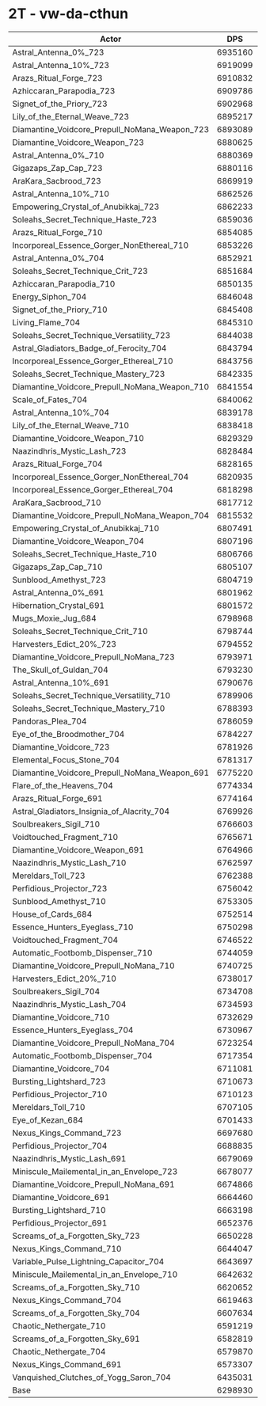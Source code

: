 # 2T - vw-da-cthun
| Actor | DPS | Increase |
|---|:---:|:---:|
|Astral_Antenna_0%_723|6935160|10.10%|
|Astral_Antenna_10%_723|6919099|9.85%|
|Arazs_Ritual_Forge_723|6910832|9.71%|
|Azhiccaran_Parapodia_723|6909786|9.70%|
|Signet_of_the_Priory_723|6902968|9.59%|
|Lily_of_the_Eternal_Weave_723|6895217|9.47%|
|Diamantine_Voidcore_Prepull_NoMana_Weapon_723|6893089|9.43%|
|Diamantine_Voidcore_Weapon_723|6880625|9.23%|
|Astral_Antenna_0%_710|6880369|9.23%|
|Gigazaps_Zap_Cap_723|6880116|9.23%|
|AraKara_Sacbrood_723|6869919|9.06%|
|Astral_Antenna_10%_710|6862526|8.95%|
|Empowering_Crystal_of_Anubikkaj_723|6862233|8.94%|
|Soleahs_Secret_Technique_Haste_723|6859036|8.89%|
|Arazs_Ritual_Forge_710|6854085|8.81%|
|Incorporeal_Essence_Gorger_NonEthereal_710|6853226|8.80%|
|Astral_Antenna_0%_704|6852921|8.80%|
|Soleahs_Secret_Technique_Crit_723|6851684|8.78%|
|Azhiccaran_Parapodia_710|6850135|8.75%|
|Energy_Siphon_704|6846048|8.69%|
|Signet_of_the_Priory_710|6845408|8.68%|
|Living_Flame_704|6845310|8.67%|
|Soleahs_Secret_Technique_Versatility_723|6844038|8.65%|
|Astral_Gladiators_Badge_of_Ferocity_704|6843794|8.65%|
|Incorporeal_Essence_Gorger_Ethereal_710|6843756|8.65%|
|Soleahs_Secret_Technique_Mastery_723|6842335|8.63%|
|Diamantine_Voidcore_Prepull_NoMana_Weapon_710|6841554|8.61%|
|Scale_of_Fates_704|6840062|8.59%|
|Astral_Antenna_10%_704|6839178|8.58%|
|Lily_of_the_Eternal_Weave_710|6838418|8.56%|
|Diamantine_Voidcore_Weapon_710|6829329|8.42%|
|Naazindhris_Mystic_Lash_723|6828484|8.41%|
|Arazs_Ritual_Forge_704|6828165|8.40%|
|Incorporeal_Essence_Gorger_NonEthereal_704|6820935|8.29%|
|Incorporeal_Essence_Gorger_Ethereal_704|6818298|8.25%|
|AraKara_Sacbrood_710|6817712|8.24%|
|Diamantine_Voidcore_Prepull_NoMana_Weapon_704|6815532|8.20%|
|Empowering_Crystal_of_Anubikkaj_710|6807491|8.07%|
|Diamantine_Voidcore_Weapon_704|6807196|8.07%|
|Soleahs_Secret_Technique_Haste_710|6806766|8.06%|
|Gigazaps_Zap_Cap_710|6805107|8.04%|
|Sunblood_Amethyst_723|6804719|8.03%|
|Astral_Antenna_0%_691|6801962|7.99%|
|Hibernation_Crystal_691|6801572|7.98%|
|Mugs_Moxie_Jug_684|6798968|7.94%|
|Soleahs_Secret_Technique_Crit_710|6798744|7.93%|
|Harvesters_Edict_20%_723|6794552|7.87%|
|Diamantine_Voidcore_Prepull_NoMana_723|6793971|7.86%|
|The_Skull_of_Guldan_704|6793230|7.85%|
|Astral_Antenna_10%_691|6790676|7.81%|
|Soleahs_Secret_Technique_Versatility_710|6789906|7.79%|
|Soleahs_Secret_Technique_Mastery_710|6788393|7.77%|
|Pandoras_Plea_704|6786059|7.73%|
|Eye_of_the_Broodmother_704|6784227|7.70%|
|Diamantine_Voidcore_723|6781926|7.67%|
|Elemental_Focus_Stone_704|6781317|7.66%|
|Diamantine_Voidcore_Prepull_NoMana_Weapon_691|6775220|7.56%|
|Flare_of_the_Heavens_704|6774334|7.55%|
|Arazs_Ritual_Forge_691|6774164|7.54%|
|Astral_Gladiators_Insignia_of_Alacrity_704|6769926|7.48%|
|Soulbreakers_Sigil_710|6766603|7.42%|
|Voidtouched_Fragment_710|6765671|7.41%|
|Diamantine_Voidcore_Weapon_691|6764966|7.40%|
|Naazindhris_Mystic_Lash_710|6762597|7.36%|
|Mereldars_Toll_723|6762388|7.36%|
|Perfidious_Projector_723|6756042|7.26%|
|Sunblood_Amethyst_710|6753305|7.21%|
|House_of_Cards_684|6752514|7.20%|
|Essence_Hunters_Eyeglass_710|6750298|7.17%|
|Voidtouched_Fragment_704|6746522|7.11%|
|Automatic_Footbomb_Dispenser_710|6744059|7.07%|
|Diamantine_Voidcore_Prepull_NoMana_710|6740725|7.01%|
|Harvesters_Edict_20%_710|6738017|6.97%|
|Soulbreakers_Sigil_704|6734708|6.92%|
|Naazindhris_Mystic_Lash_704|6734593|6.92%|
|Diamantine_Voidcore_710|6732629|6.89%|
|Essence_Hunters_Eyeglass_704|6730967|6.86%|
|Diamantine_Voidcore_Prepull_NoMana_704|6723254|6.74%|
|Automatic_Footbomb_Dispenser_704|6717354|6.64%|
|Diamantine_Voidcore_704|6711081|6.54%|
|Bursting_Lightshard_723|6710673|6.54%|
|Perfidious_Projector_710|6710123|6.53%|
|Mereldars_Toll_710|6707105|6.48%|
|Eye_of_Kezan_684|6701433|6.39%|
|Nexus_Kings_Command_723|6697680|6.33%|
|Perfidious_Projector_704|6688835|6.19%|
|Naazindhris_Mystic_Lash_691|6679069|6.03%|
|Miniscule_Mailemental_in_an_Envelope_723|6678077|6.02%|
|Diamantine_Voidcore_Prepull_NoMana_691|6674866|5.97%|
|Diamantine_Voidcore_691|6664460|5.80%|
|Bursting_Lightshard_710|6663198|5.78%|
|Perfidious_Projector_691|6652376|5.61%|
|Screams_of_a_Forgotten_Sky_723|6650228|5.58%|
|Nexus_Kings_Command_710|6644047|5.48%|
|Variable_Pulse_Lightning_Capacitor_704|6643697|5.47%|
|Miniscule_Mailemental_in_an_Envelope_710|6642632|5.46%|
|Screams_of_a_Forgotten_Sky_710|6620652|5.11%|
|Nexus_Kings_Command_704|6619463|5.09%|
|Screams_of_a_Forgotten_Sky_704|6607634|4.90%|
|Chaotic_Nethergate_710|6591219|4.64%|
|Screams_of_a_Forgotten_Sky_691|6582819|4.51%|
|Chaotic_Nethergate_704|6579870|4.46%|
|Nexus_Kings_Command_691|6573307|4.36%|
|Vanquished_Clutches_of_Yogg_Saron_704|6435031|2.16%|
|Base|6298930|0.00%|

